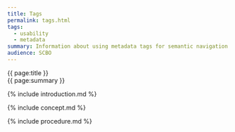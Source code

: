 ```yaml
---
title: Tags
permalink: tags.html
tags:  
  - usability
  - metadata
summary: Information about using metadata tags for semantic navigation.
audience: SCBO
---
```


{{ page:title }}  
{{ page:summary }}  

{% include introduction.md %}  

{% include concept.md %}

{% include procedure.md %}

